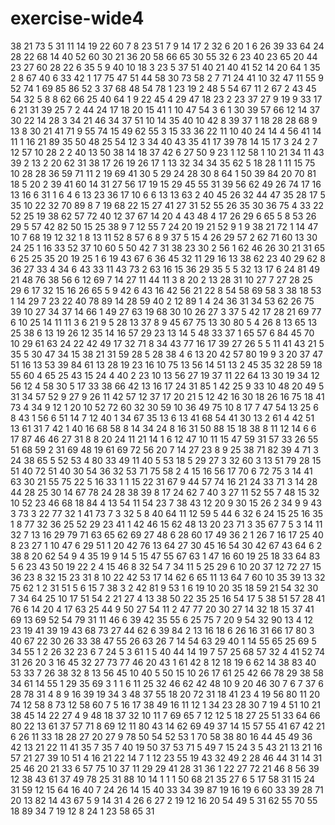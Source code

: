 # exercise-wide4
38
21
73
5
31
11
14
19
22
60
7
8
23
51
7
9
14
17
2
32
6
20
1
6
26
39
33
64
24
28
22
68
14
40
52
60
30
21
36
20
58
66
65
30
55
32
6
23
40
23
65
20
44
23
27
60
28
22
6
35
5
9
40
10
18
3
23
5
37
51
40
21
40
41
52
14
20
64
1
35
2
8
67
40
6
33
42
1
17
75
47
51
44
58
30
73
58
2
7
71
24
41
10
32
47
11
55
9
52
74
1
69
85
86
52
3
37
68
48
54
78
1
23
19
2
48
5
54
67
11
2
67
2
43
45
54
32
5
8
8
62
66
25
40
64
1
9
22
45
4
29
47
18
23
2
23
37
27
9
19
9
33
17
6
21
31
39
25
7
2
44
24
17
18
20
15
41
1
10
47
54
3
6
1
30
39
57
66
12
14
37
30
22
14
28
3
34
21
46
34
37
51
10
14
35
40
10
42
8
39
37
1
18
28
28
68
9
13
8
30
21
41
71
9
55
74
15
49
62
55
3
15
33
36
22
11
10
40
24
14
4
56
41
14
11
1
16
21
89
35
50
48
25
54
12
3
34
40
43
35
41
17
39
78
14
15
17
3
24
2
7
12
57
10
28
2
2
40
13
50
38
14
18
37
42
6
27
50
9
23
1
12
58
1
10
21
34
11
43
39
2
13
2
20
62
31
38
17
26
19
26
17
1
13
32
34
34
35
62
5
18
28
1
11
15
75
10
28
28
36
59
71
11
2
19
69
41
30
5
29
24
28
30
8
64
1
50
39
84
20
70
81
18
5
20
2
39
41
60
14
31
27
56
17
19
15
29
45
55
31
39
56
62
49
26
74
17
16
13
16
6
31
1
6
4
6
13
23
36
17
10
6
6
13
13
63
2
40
45
26
32
44
47
35
28
17
5
35
10
22
32
70
89
8
7
19
68
22
15
27
41
27
31
52
55
26
35
30
36
75
4
33
22
52
25
19
38
62
57
72
40
12
37
67
14
20
4
43
48
4
17
26
29
6
65
5
8
53
26
29
5
57
42
82
50
15
25
38
9
7
12
55
7
24
20
19
21
52
9
1
9
38
21
72
1
14
47
10
7
68
19
12
32
1
8
13
11
52
8
57
6
8
9
37
5
15
4
26
29
57
2
62
71
60
13
30
24
25
1
16
33
52
37
10
60
5
50
42
7
31
38
23
30
2
56
1
62
46
26
30
21
31
65
6
25
25
35
20
19
25
1
6
19
43
67
6
36
45
32
11
29
16
13
38
62
23
40
29
62
8
36
27
33
4
34
6
43
33
11
43
73
2
63
16
15
36
29
35
5
5
32
13
17
6
24
81
49
21
48
76
38
56
6
12
69
7
14
27
11
44
11
3
8
20
2
13
28
31
10
27
7
27
28
25
29
6
17
32
15
16
26
65
5
9
42
6
43
16
42
56
21
22
8
54
58
69
58
3
38
18
53
1
14
29
7
23
22
40
78
89
14
28
59
40
2
12
89
1
4
24
36
31
34
53
62
26
75
39
10
27
34
37
14
66
1
49
27
63
19
68
30
10
26
27
3
37
5
42
17
28
21
69
77
6
10
25
14
11
11
3
6
21
9
5
28
13
37
8
9
45
67
75
13
30
80
5
4
26
8
13
65
13
25
38
6
13
19
26
12
35
14
16
57
29
23
13
14
5
48
33
37
1
65
57
6
84
45
70
10
29
61
63
24
22
42
49
17
32
71
8
34
43
77
16
17
39
27
26
5
5
11
41
43
21
5
35
5
30
47
34
15
38
21
31
59
28
5
28
38
4
6
13
20
42
57
80
19
9
3
20
37
47
51
16
13
53
39
84
61
13
28
19
23
16
10
75
13
56
14
51
13
2
45
35
32
28
59
18
55
60
4
65
25
43
15
24
4
40
2
23
10
13
56
27
19
37
11
22
64
13
30
19
34
12
56
12
4
58
30
5
17
33
38
66
42
13
16
17
24
31
85
1
42
25
9
33
10
48
20
49
5
31
34
57
52
9
27
9
26
11
42
57
12
37
17
20
21
5
12
42
16
30
18
26
16
75
18
41
73
4
34
9
12
1
20
10
52
72
60
32
30
59
10
36
49
75
10
8
17
7
47
54
13
25
6
8
43
1
56
6
51
14
7
12
40
1
34
67
35
13
6
13
41
68
54
41
30
13
2
61
4
42
51
13
61
31
7
42
1
40
16
68
58
8
14
34
24
8
16
31
50
88
15
18
38
8
11
12
14
6
6
17
87
46
46
27
31
8
8
20
24
11
21
14
1
6
12
47
10
11
15
47
59
31
57
33
26
55
51
68
59
2
31
69
48
19
61
69
72
56
20
7
14
27
23
8
9
25
38
71
82
39
4
71
3
24
38
65
5
52
53
4
80
33
49
11
40
5
53
18
5
29
27
3
32
60
3
13
51
79
28
15
51
40
72
51
40
30
54
36
32
53
71
75
58
2
4
15
16
56
17
70
6
72
75
3
14
41
63
30
21
55
75
22
5
16
33
1
1
15
22
31
67
9
44
57
74
16
21
24
33
71
3
14
28
44
28
25
30
14
67
78
24
28
38
39
8
17
24
62
7
40
3
27
11
52
55
7
48
15
32
10
52
23
46
68
18
84
4
13
54
11
54
23
7
38
43
12
20
9
30
15
26
2
34
9
9
43
3
73
3
22
77
32
1
41
73
7
3
32
5
8
40
64
11
12
59
5
44
6
32
6
24
15
25
16
35
1
8
77
32
36
25
52
29
23
41
1
42
46
15
62
48
13
20
23
71
3
35
67
7
5
3
14
11
32
7
13
16
29
79
71
63
65
62
69
27
48
6
28
60
17
49
36
2
1
26
7
16
17
25
40
8
23
27
1
10
47
6
29
51
1
20
42
76
13
64
27
30
45
16
54
30
42
67
43
64
6
2
38
8
20
62
54
9
4
35
19
9
14
5
15
47
55
67
63
1
47
16
60
19
25
18
33
64
83
5
6
23
43
50
19
22
2
4
15
46
8
32
54
7
34
11
5
25
29
6
10
20
37
12
72
27
15
36
23
8
32
15
23
31
8
10
22
42
53
17
14
62
6
65
11
13
64
7
60
10
35
39
13
32
75
62
1
2
31
51
5
6
15
7
38
3
2
42
81
9
53
1
6
19
10
20
35
18
59
21
54
32
30
7
34
64
25
10
17
51
54
2
21
27
4
13
38
50
22
35
25
16
54
17
5
38
51
57
28
41
76
6
14
20
4
17
63
25
44
9
50
27
54
11
2
47
77
20
30
27
14
32
18
15
37
41
69
13
69
52
54
79
31
11
46
6
39
42
35
55
6
25
75
7
20
9
54
32
90
13
4
12
23
19
41
39
19
43
68
73
27
44
62
6
39
84
2
13
16
18
6
26
16
31
66
17
80
3
40
67
22
30
26
33
38
47
55
26
63
26
7
14
54
63
29
40
1
14
55
65
25
69
5
34
55
1
2
26
32
23
6
7
24
5
3
61
1
5
40
44
14
19
7
57
25
68
57
32
4
41
52
74
31
26
20
3
16
45
32
27
73
77
46
20
43
1
61
42
8
12
18
19
6
62
14
38
83
40
53
33
7
26
38
32
8
13
56
45
10
40
5
50
15
10
26
17
61
25
42
66
78
29
38
58
34
61
14
55
1
29
35
69
3
1
1
6
11
25
32
46
62
42
48
10
9
20
46
30
7
6
7
37
6
28
78
31
4
8
9
16
39
19
34
3
48
37
55
18
20
72
31
18
41
23
4
19
56
80
11
20
74
12
58
8
73
12
58
60
7
5
16
17
38
49
16
11
12
1
34
23
28
30
7
19
4
51
10
21
38
45
14
22
27
4
9
48
18
37
32
10
11
7
69
65
7
12
12
5
18
27
25
51
33
64
66
80
22
13
61
37
57
71
8
69
12
11
80
43
14
62
69
49
37
14
15
57
55
41
67
42
21
6
26
11
33
18
28
27
20
27
9
78
50
54
52
53
1
70
58
38
80
16
44
45
49
36
42
13
21
22
11
41
35
7
35
7
40
19
50
37
53
71
5
49
7
15
24
3
5
43
21
13
21
16
57
21
27
39
10
51
4
16
21
22
14
7
1
12
23
55
19
43
32
49
2
28
46
44
31
14
31
25
46
20
21
33
6
57
75
10
37
11
29
29
41
28
31
36
1
22
27
72
21
46
8
56
39
12
38
43
61
37
49
78
25
31
88
10
14
1
1
1
50
68
21
35
27
6
5
17
58
31
15
24
31
59
12
15
64
16
40
7
24
26
14
15
40
33
34
39
87
19
16
19
6
60
33
39
28
71
20
13
82
14
43
67
5
9
14
31
4
26
6
27
2
19
12
16
20
54
49
5
31
62
55
70
55
18
89
34
7
19
12
8
24
1
23
58
65
31
